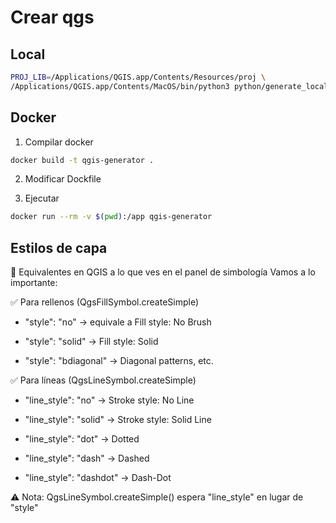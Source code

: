 # Crear qgs

## Local

```bash
PROJ_LIB=/Applications/QGIS.app/Contents/Resources/proj \
/Applications/QGIS.app/Contents/MacOS/bin/python3 python/generate_local_qgs.py

```

## Docker

1. Compilar docker

```bash
docker build -t qgis-generator .

```

2. Modificar Dockfile

3. Ejecutar

```bash
docker run --rm -v $(pwd):/app qgis-generator

```

## Estilos de capa

🎨 Equivalentes en QGIS a lo que ves en el panel de simbología
Vamos a lo importante:

✅ Para rellenos (QgsFillSymbol.createSimple)

- "style": "no" → equivale a Fill style: No Brush

- "style": "solid" → Fill style: Solid

- "style": "bdiagonal" → Diagonal patterns, etc.

✅ Para líneas (QgsLineSymbol.createSimple)

- "line_style": "no" → Stroke style: No Line

- "line_style": "solid" → Stroke style: Solid Line

- "line_style": "dot" → Dotted

- "line_style": "dash" → Dashed

- "line_style": "dashdot" → Dash-Dot

⚠️ Nota: QgsLineSymbol.createSimple() espera "line_style" en lugar de "style"
